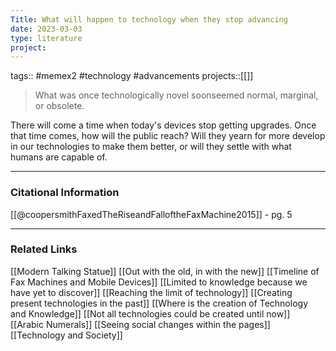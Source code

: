 ```yaml
---
Title: What will happen to technology when they stop advancing
date: 2023-03-03
type: literature
project:
---
```

tags:: #memex2 #technology #advancements
projects::[[]]

> What was once technologically novel soonseemed normal, marginal, or obsolete.

There will come a time when today's devices stop getting upgrades. Once that time comes, how will the public reach? Will they yearn for more develop in our technologies to make them better, or will they settle with what humans are capable of.

---
### Citational Information

[[@coopersmithFaxedTheRiseandFalloftheFaxMachine2015]] - pg. 5

---

### Related Links

[[Modern Talking Statue]]
[[Out with the old, in with the new]]
[[Timeline of Fax Machines and Mobile Devices]]
[[Limited to knowledge because we have yet to discover]]
[[Reaching the limit of technology]]
[[Creating present technologies in the past]]
[[Where is the creation of Technology and Knowledge]]
[[Not all technologies could be created until now]]
[[Arabic Numerals]]
[[Seeing social changes within the pages]]
[[Technology and Society]]